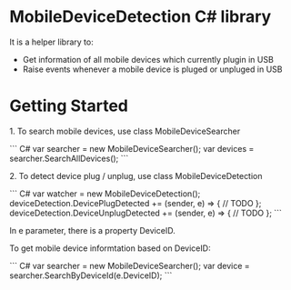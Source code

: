 # MobileDeviceDetection C# library
It is a helper library to:
- Get information of all mobile devices which currently plugin in USB
- Raise events whenever a mobile device is pluged or unpluged in USB

# Getting Started
<p>1. To search mobile devices, use class MobileDeviceSearcher</p>
``` C#
var searcher = new MobileDeviceSearcher();
var devices = searcher.SearchAllDevices();
```

<p>2. To detect device plug / unplug, use class MobileDeviceDetection</p>
``` C#
var watcher = new MobileDeviceDetection();
deviceDetection.DevicePlugDetected += (sender, e) => { // TODO };
deviceDetection.DeviceUnplugDetected += (sender, e) => { // TODO };
```

<p>In e parameter, there is a property DeviceID.</p>
<p>To get mobile device informtation based on DeviceID:</p>
``` C#
var searcher = new MobileDeviceSearcher();
var device = searcher.SearchByDeviceId(e.DeviceID);
```
